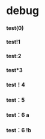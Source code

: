 # debug

   

#### test(0)

#### test!1

#### test:2

#### test*3

#### test！4

#### test：5

#### test：6 a

#### test：6 !b


